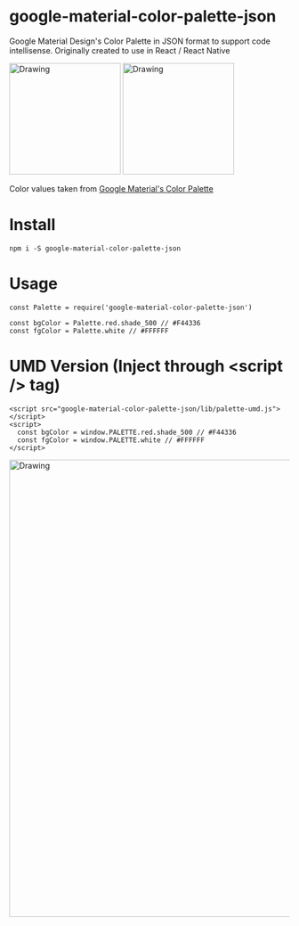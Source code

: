 # google-material-color-palette-json
Google Material Design's Color Palette in JSON format to support code intellisense.
Originally created to use in React / React Native

<img src="https://rawgit.com/sravanrekandar/google-material-color-palette-json/master/src/palette-editor1.png" alt="Drawing" width="200"/>

<img src="https://rawgit.com/sravanrekandar/google-material-color-palette-json/master/src/palette-editor2.png" alt="Drawing" width="200"/>


Color values taken from [Google Material's Color Palette](https://material.google.com/style/color.html#color-color-palette)

# Install
```
npm i -S google-material-color-palette-json
```


# Usage
```
const Palette = require('google-material-color-palette-json')

const bgColor = Palette.red.shade_500 // #F44336
const fgColor = Palette.white // #FFFFFF
```

# UMD Version (Inject through &lt;script /> tag)

```
<script src="google-material-color-palette-json/lib/palette-umd.js"></script>
<script>
  const bgColor = window.PALETTE.red.shade_500 // #F44336
  const fgColor = window.PALETTE.white // #FFFFFF
</script>
```

<img src="https://rawgit.com/sravanrekandar/google-material-color-palette-json/master/lib/table.svg" alt="Drawing" width="821"/>
